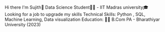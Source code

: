 Hi there I'm Sujith👋
Data Science Student👨‍🎓 - IIT Madras university🎓
Looking for a job to upgrade my skills
Technical Skills: 
Python , SQL, Machine Learning, Data visualization
Education:
👨‍🎓 B.Com PA - Bharathiyar University (2023) 


<!---
Sujithudhayakumar/Sujithudhayakumar is a ✨ special ✨ repository because its `README.md` (this file) appears on your GitHub profile.
You can click the Preview link to take a look at your changes.
--->
